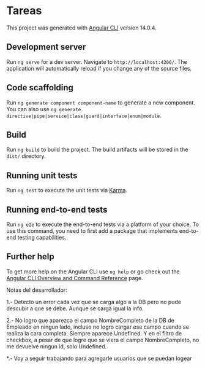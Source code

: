 # Tareas

This project was generated with [Angular CLI](https://github.com/angular/angular-cli) version 14.0.4.

## Development server

Run `ng serve` for a dev server. Navigate to `http://localhost:4200/`. The application will automatically reload if you change any of the source files.

## Code scaffolding

Run `ng generate component component-name` to generate a new component. You can also use `ng generate directive|pipe|service|class|guard|interface|enum|module`.

## Build

Run `ng build` to build the project. The build artifacts will be stored in the `dist/` directory.

## Running unit tests

Run `ng test` to execute the unit tests via [Karma](https://karma-runner.github.io).

## Running end-to-end tests

Run `ng e2e` to execute the end-to-end tests via a platform of your choice. To use this command, you need to first add a package that implements end-to-end testing capabilities.

## Further help

To get more help on the Angular CLI use `ng help` or go check out the [Angular CLI Overview and Command Reference](https://angular.io/cli) page.



Notas del desarrollador:

1.- Detecto un error cada vez que se carga algo a la DB pero no pude descubir a que se debe.
Aunque se carga igual la info.

2.- No logro que aparezca el campo NombreCompleto de la DB de Empleado en ningun lado, incluso no logro cargar
ese campo cuando se realiza la cara completa. Siempre aparece Undefined. Y en el filtro de checkbox, a pesar de que logre que se viera el campo NombreCompleto, no me devuelve ningun id, solo Undefined.

*.- Voy a seguir trabajando para agregarle usuarios que se puedan logear